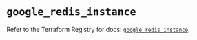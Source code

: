# `google_redis_instance`

Refer to the Terraform Registry for docs: [`google_redis_instance`](https://registry.terraform.io/providers/hashicorp/google-beta/6.44.0/docs/resources/google_redis_instance).
